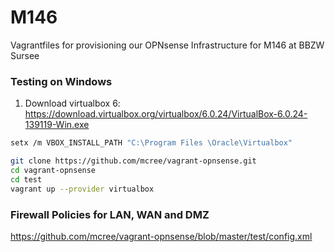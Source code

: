 # M146
Vagrantfiles for provisioning our OPNsense Infrastructure for M146 at BBZW Sursee

### Testing on Windows

1. Download virtualbox 6:  https://download.virtualbox.org/virtualbox/6.0.24/VirtualBox-6.0.24-139119-Win.exe

```bash
setx /m VBOX_INSTALL_PATH "C:\Program Files \Oracle\Virtualbox"
```

```bash
git clone https://github.com/mcree/vagrant-opnsense.git
cd vagrant-opnsense
cd test
vagrant up --provider virtualbox
```

### Firewall Policies for LAN, WAN and DMZ

https://github.com/mcree/vagrant-opnsense/blob/master/test/config.xml
